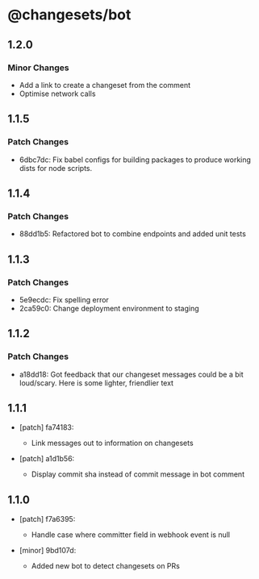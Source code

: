 # @changesets/bot

## 1.2.0

### Minor Changes

- Add a link to create a changeset from the comment
- Optimise network calls

## 1.1.5

### Patch Changes

- 6dbc7dc: Fix babel configs for building packages to produce working dists for node scripts.

## 1.1.4

### Patch Changes

- 88dd1b5: Refactored bot to combine endpoints and added unit tests

## 1.1.3

### Patch Changes

- 5e9ecdc: Fix spelling error
- 2ca59c0: Change deployment environment to staging

## 1.1.2

### Patch Changes

- a18dd18: Got feedback that our changeset messages could be a bit loud/scary. Here is some lighter, friendlier text

## 1.1.1

- [patch] fa74183:

  - Link messages out to information on changesets

- [patch] a1d1b56:

  - Display commit sha instead of commit message in bot comment

## 1.1.0

- [patch] f7a6395:

  - Handle case where committer field in webhook event is null

- [minor] 9bd107d:

  - Added new bot to detect changesets on PRs

